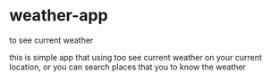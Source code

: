 # weather-app
to see current weather

this is simple app that using too see current weather on your current  location, or you can search places that you to know the weather
